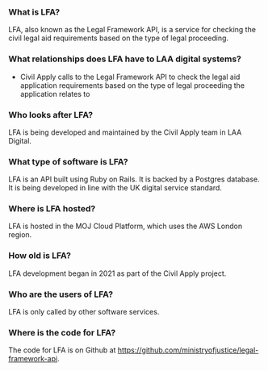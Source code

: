 ### What is LFA?
LFA, also known as the Legal Framework API, is a service for checking the civil legal aid requirements based on the type of legal proceeding.

### What relationships does LFA have to LAA digital systems?
- Civil Apply calls to the Legal Framework API to check the legal aid application requirements based on the type of legal proceeding the application relates to

### Who looks after LFA?
LFA is being developed and maintained by the Civil Apply team in LAA Digital.

### What type of software is LFA?
LFA is an API built using Ruby on Rails. It is backed by a Postgres database. It is being developed in line with the UK digital service standard.

### Where is LFA hosted?
LFA is hosted in the MOJ Cloud Platform, which uses the AWS London region.

### How old is LFA?
LFA development began in 2021 as part of the Civil Apply project.

### Who are the users of LFA?
LFA is only called by other software services.

### Where is the code for LFA?
The code for LFA is on Github at https://github.com/ministryofjustice/legal-framework-api.
